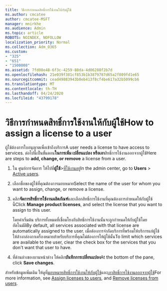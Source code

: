 ```yaml
---
title: วิธีการกําหนดสิทธิ์การใช้งานให้กับผู้ใช้
ms.author: cmcatee
author: cmcatee-MSFT
manager: mnirkhe
ms.audience: Admin
ms.topic: article
ROBOTS: NOINDEX, NOFOLLOW
localization_priority: Normal
ms.collection: Adm_O365
ms.custom:
- "325"
- "651"
- "1500008"
ms.assetid: 7fd08e48-6f3c-4259-88da-4d06288f2b7d
ms.openlocfilehash: 21e039f381cf853b1b3879787d65a2f809fd1e65
ms.sourcegitcommit: cead49883943b0eb413f8cf4be617a32b5099cb6
ms.translationtype: MT
ms.contentlocale: th-TH
ms.lasthandoff: 04/24/2020
ms.locfileid: "43799178"
---
```

# <a name="how-to-assign-a-license-to-a-user"></a><span data-ttu-id="d8987-102">วิธีการกําหนดสิทธิ์การใช้งานให้กับผู้ใช้</span><span class="sxs-lookup"><span data-stu-id="d8987-102">How to assign a license to a user</span></span>

<span data-ttu-id="d8987-103">ผู้ใช้ต้องการใบอนุญาตเพื่อเข้าถึงบริการ</span><span class="sxs-lookup"><span data-stu-id="d8987-103">A user needs a license to have access to services.</span></span> <span data-ttu-id="d8987-104">ต่อไปนี้เป็นขั้นตอน**ในการเพิ่ม เปลี่ยนแปลง หรือเอา**สิทธิ์การใช้งานออกจากผู้ใช้</span><span class="sxs-lookup"><span data-stu-id="d8987-104">Here are steps to **add, change, or remove** a license from a user.</span></span>
  
1. <span data-ttu-id="d8987-105">ใน ศูนย์การจัดการ ให้ไปที่**ผู้ใช้**\>[ที่ใช้งานอยู่](https://go.microsoft.com/fwlink/p/?linkid=834822)</span><span class="sxs-lookup"><span data-stu-id="d8987-105">In the admin center, go to **Users** \> [Active users](https://go.microsoft.com/fwlink/p/?linkid=834822).</span></span>

2. <span data-ttu-id="d8987-106">เลือกชื่อของผู้ใช้ที่คุณต้องการมอบหมาย</span><span class="sxs-lookup"><span data-stu-id="d8987-106">Select the name of the user for whom you want to assign, change, or remove a license.</span></span>

3. <span data-ttu-id="d8987-107">คลิก**จัดการสิทธิ์การใช้งานผลิตภัณฑ์**และเลือกสิทธิ์การใช้งานที่คุณต้องการกําหนดให้กับผู้ใช้นี้</span><span class="sxs-lookup"><span data-stu-id="d8987-107">Click **Manage product licenses**, and select the license that you want to assign to this user.</span></span>

    <span data-ttu-id="d8987-108">โดยค่าเริ่มต้น บริการทั้งหมดที่เชื่อมโยงกับสิทธิ์การใช้งานนั้นจะถูกกําหนดให้กับผู้ใช้โดยอัตโนมัติ</span><span class="sxs-lookup"><span data-stu-id="d8987-108">By default, all services associated with that license are automatically assigned to the user.</span></span> <span data-ttu-id="d8987-109">เมื่อต้องการจํากัดบริการที่พร้อมให้บริการแก่ผู้ใช้ ให้ล้างกล่องกาเครื่องหมายสําหรับบริการที่คุณไม่ต้องการให้ผู้ใช้นั้น</span><span class="sxs-lookup"><span data-stu-id="d8987-109">To limit which services are available to the user, clear the check box for the services that you don't want that user to have.</span></span>

4. <span data-ttu-id="d8987-110">ที่ด้านล่างของบานหน้าต่าง ให้คลิก**บันทึกการเปลี่ยนแปลง**</span><span class="sxs-lookup"><span data-stu-id="d8987-110">At the bottom of the pane, click **Save changes**.</span></span>

<span data-ttu-id="d8987-111">สําหรับข้อมูลเพิ่มเติม ให้ดูที่[มอบหมายสิทธิ์การใช้งานให้กับผู้ใช้](https://docs.microsoft.com/office365/admin/subscriptions-and-billing/assign-licenses-to-users)และ[เอาสิทธิ์การใช้งานออกจากผู้ใช้](https://docs.microsoft.com/office365/admin/subscriptions-and-billing/remove-licenses-from-users)</span><span class="sxs-lookup"><span data-stu-id="d8987-111">For more information, see [Assign licenses to users](https://docs.microsoft.com/office365/admin/subscriptions-and-billing/assign-licenses-to-users), and [Remove licenses from users](https://docs.microsoft.com/office365/admin/subscriptions-and-billing/remove-licenses-from-users).</span></span>